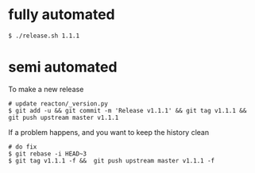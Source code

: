 
# fully automated

    $ ./release.sh 1.1.1

# semi automated
To make a new release
```
# update reacton/_version.py
$ git add -u && git commit -m 'Release v1.1.1' && git tag v1.1.1 && git push upstream master v1.1.1
```


If a problem happens, and you want to keep the history clean
```
# do fix
$ git rebase -i HEAD~3
$ git tag v1.1.1 -f &&  git push upstream master v1.1.1 -f
```
